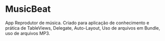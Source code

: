# MusicBeat

App Reprodutor de música.
Criado para aplicação de conhecimento e prática de TableViews, Delegate, Auto-Layout, Uso de arquivos em Bundle, uso de arquivos MP3.  
